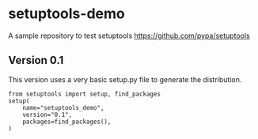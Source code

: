 # setuptools-demo
A sample repository to test setuptools https://github.com/pypa/setuptools

## Version 0.1
This version uses a very basic setup.py file to generate the distribution.

```
from setuptools import setup, find_packages
setup(
    name="setuptools_demo",
    version="0.1",
    packages=find_packages(),
)
```

